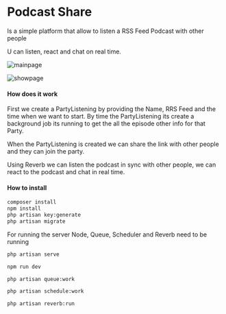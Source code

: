 # Podcast Share

Is a simple platform that allow to listen a RSS Feed Podcast with other people

U can listen, react and chat on real time.

![mainpage](https://github.com/user-attachments/assets/c2943558-d7c8-4796-a448-5a48a7fc9777)

![showpage](https://github.com/user-attachments/assets/aaa0b65e-6369-43ff-a8b9-4f3a12724995)


#### How does it work

First we create a PartyListening by providing the Name, RRS Feed and the time when we want to start. By time the
PartyListening its create a background job its running to get the all the episode other info for that Party.

When the PartyListening is created we can share the link with other people and they can join the party.

Using Reverb we can listen the podcast in sync with other people, we can react to the podcast and chat in real time.

#### How to install

```bash
composer install
npm install
php artisan key:generate
php artisan migrate
```

For running the server Node, Queue, Scheduler and Reverb need to be running

```bash
php artisan serve
```

```bash
npm run dev
```

```bash
php artisan queue:work
```

```bash
php artisan schedule:work
```

```bash
php artisan reverb:run
```



